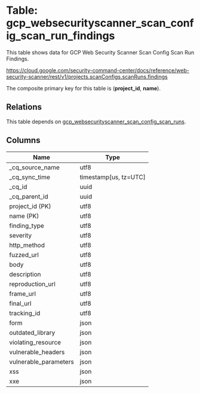 # Table: gcp_websecurityscanner_scan_config_scan_run_findings

This table shows data for GCP Web Security Scanner Scan Config Scan Run Findings.

https://cloud.google.com/security-command-center/docs/reference/web-security-scanner/rest/v1/projects.scanConfigs.scanRuns.findings

The composite primary key for this table is (**project_id**, **name**).

## Relations

This table depends on [gcp_websecurityscanner_scan_config_scan_runs](gcp_websecurityscanner_scan_config_scan_runs).

## Columns

| Name          | Type          |
| ------------- | ------------- |
|_cq_source_name|utf8|
|_cq_sync_time|timestamp[us, tz=UTC]|
|_cq_id|uuid|
|_cq_parent_id|uuid|
|project_id (PK)|utf8|
|name (PK)|utf8|
|finding_type|utf8|
|severity|utf8|
|http_method|utf8|
|fuzzed_url|utf8|
|body|utf8|
|description|utf8|
|reproduction_url|utf8|
|frame_url|utf8|
|final_url|utf8|
|tracking_id|utf8|
|form|json|
|outdated_library|json|
|violating_resource|json|
|vulnerable_headers|json|
|vulnerable_parameters|json|
|xss|json|
|xxe|json|